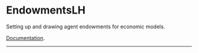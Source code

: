 # EndowmentsLH

Setting up and drawing agent endowments for economic models.

[Documentation](https://lhendricks.org/julia/EndowmentsLH/index.html).

-------------
